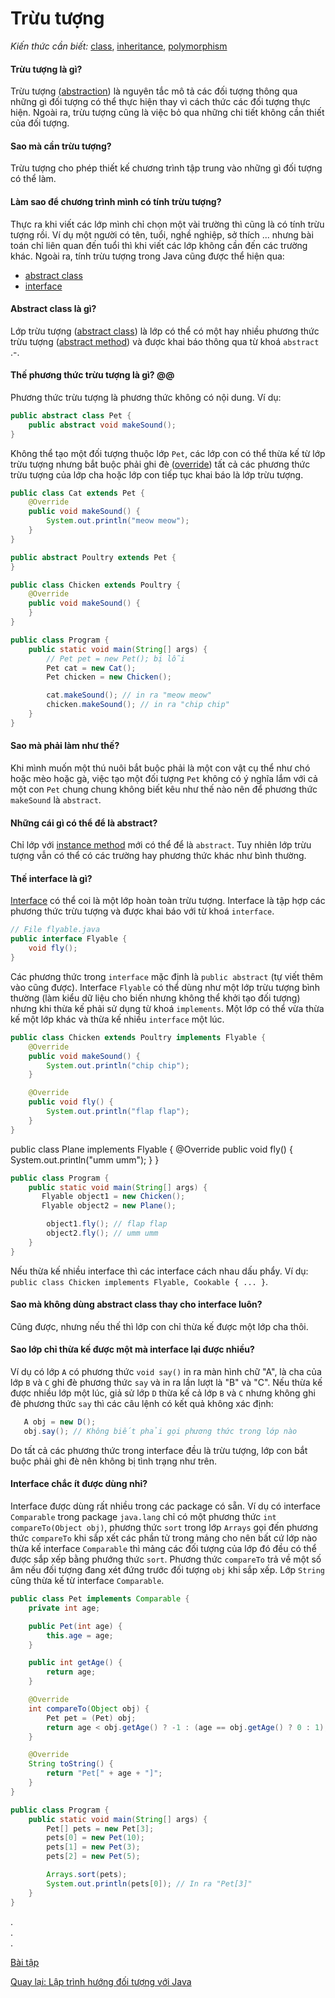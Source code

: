 # Trừu tượng

*Kiến thức cần biết:* [class](../../terminology.md#class), [inheritance](../../terminology.md#inheritance), [polymorphism](../../terminology.md#polymorphism)

#### Trừu tượng là gì?

Trừu tượng ([abstraction](../../terminology.md#abstraction)) là nguyên tắc mô tả các đối tượng thông qua những gì đối tượng có thể thực hiện thay vì cách thức các đối tượng thực hiện. Ngoài ra, trừu tượng cũng là việc bỏ qua những chi tiết không cần thiết của đối tượng.

#### Sao mà cần trừu tượng?

Trừu tượng cho phép thiết kế chương trình tập trung vào những gì đối tượng có thể làm.

#### Làm sao để chương trình mình có tính trừu tượng?

Thực ra khi viết các lớp mình chỉ chọn một vài trường thì cũng là có tính trừu tượng rồi. Ví dụ một người có tên, tuổi, nghề nghiệp, sở thích ... nhưng bài toán chỉ liên quan đến tuổi thì khi viết các lớp không cần đến các trường khác. Ngoài ra, tính trừu tượng trong Java cũng được thể hiện qua:

- [abstract class](../../terminology.md#abstract-class)
- [interface](../../terminology.md#interface)

#### Abstract class là gì?

Lớp trừu tượng ([abstract class](../../terminology.md#abstract-class)) là lớp có thể có một hay nhiều phương thức trừu tượng ([abstract method](../../terminology.md#abstract-method)) và được khai báo thông qua từ khoá `abstract` .-.

#### Thế phương thức trừu tượng là gì? @@

Phương thức trừu tượng là phương thức không có nội dung. Ví dụ:

```java
public abstract class Pet {
    public abstract void makeSound();
}
```

Không thể tạo một đối tượng thuộc lớp `Pet`, các lớp con có thể thừa kế từ lớp trừu tượng nhưng bắt buộc phải ghi đè ([override](../../terminology.md#overide)) tất cả các phương thức trừu tượng của lớp cha hoặc lớp con tiếp tục khai báo là lớp trừu tượng.

```java
public class Cat extends Pet {
    @Override
    public void makeSound() {
        System.out.println("meow meow");
    }
}
```

```java
public abstract Poultry extends Pet {
}
```

```java
public class Chicken extends Poultry {
    @Override
    public void makeSound() {
    }
}
```

```java
public class Program {
    public static void main(String[] args) {
        // Pet pet = new Pet(); bị lỗi
        Pet cat = new Cat();
        Pet chicken = new Chicken();

        cat.makeSound(); // in ra "meow meow"
        chicken.makeSound(); // in ra "chip chip"
    }
}
```

#### Sao mà phải làm như thế?
 
Khi mình muốn một thú nuôi bắt buộc phải là một con vật cụ thể như chó hoặc mèo hoặc gà, việc tạo một đối tượng `Pet` không có ý nghĩa lắm với cả một con `Pet` chung chung không biết kêu như thế nào nên để phương thức `makeSound` là `abstract`.

#### Những cái gì có thể để là abstract?

Chỉ lớp với [instance method](../../terminology.md#instance-method) mới có thể để là `abstract`. Tuy nhiên lớp trừu tượng vẫn có thể có các trường hay phương thức khác như bình thường.

#### Thế interface là gì?

[Interface](../../terminology.md#interface) có thể coi là một lớp hoàn toàn trừu tượng. Interface là tập hợp các phương thức trừu tượng và được khai báo với từ khoá `interface`.

```java
// File flyable.java
public interface Flyable {
    void fly();
}
```

Các phương thức trong `interface` mặc định là `public abstract` (tự viết thêm vào cũng được). Interface `Flyable` có thể dùng như một lớp trừu tượng bình thường (làm kiểu dữ liệu cho biến nhưng không thể khởi tạo đối tượng) nhưng khi thừa kế phải sử dụng từ khoá `implements`. Một lớp có thể vừa thừa kế một lớp khác và thừa kế nhiều `interface` một lúc.

```java
public class Chicken extends Poultry implements Flyable {
    @Override
    public void makeSound() {
        System.out.println("chip chip");
    }

    @Override
    public void fly() {
        System.out.println("flap flap");
    }
}
```

public class Plane implements Flyable {
    @Override
    public void fly() {
        System.out.println("umm umm");
    }
}

```java
public class Program {
    public static void main(String[] args) {
       Flyable object1 = new Chicken();
       Flyable object2 = new Plane();

        object1.fly(); // flap flap
        object2.fly(); // umm umm
    }
}
```

Nếu thừa kế nhiều interface thì các interface cách nhau dấu phẩy. Ví dụ: `public class Chicken implements Flyable, Cookable { ... }`.

#### Sao mà không dùng abstract class thay cho interface luôn?
Cũng được, nhưng nếu thế thì lớp con chỉ thừa kế được một lớp cha thôi.

#### Sao lớp chỉ thừa kế được một mà interface lại được nhiều?
Ví dụ có lớp `A` có phương thức `void say()` in ra màn hình chữ "A", là cha của lớp `B` và `C` ghi đè phương thức `say` và in ra lần lượt là "B" và "C". Nếu thừa kế được nhiều lớp một lúc, giả sử lớp `D` thừa kế cả lớp `B` và `C` nhưng không ghi đè phương thức `say` thì các câu lệnh có kết quả không xác định:

```java
   A obj = new D();
   obj.say(); // Không biết phải gọi phương thức trong lớp nào
```

Do tất cả các phương thức trong interface đều là trừu tượng, lớp con bắt buộc phải ghi đè nên không bị tình trạng như trên.

#### Interface chắc ít được dùng nhỉ?
Interface được dùng rất nhiều trong các package có sẵn. Ví dụ có interface `Comparable` trong package `java.lang` chỉ có một phương thức `int compareTo(Object obj)`, phương thức `sort` trong lớp `Arrays` gọi đến phương thức `compareTo` khi sắp xết các phần tử trong mảng cho nên bất cứ lớp nào thừa kế interface `Comparable` thì mảng các đối tượng của lớp đó đều có thể được sắp xếp bằng phướng thức `sort`. Phương thức `compareTo` trả về một số âm nếu đối tượng đang xét đứng trước đối tượng `obj` khi sắp xếp. Lớp `String` cũng thừa kế từ interface `Comparable`.

```java
public class Pet implements Comparable {
    private int age;

    public Pet(int age) {
        this.age = age;
    }

    public int getAge() {
        return age;
    }

    @Override
    int compareTo(Object obj) {
        Pet pet = (Pet) obj;
        return age < obj.getAge() ? -1 : (age == obj.getAge() ? 0 : 1);
    }

    @Override
    String toString() {
        return "Pet[" + age + "]";
    }
}
```

```java
public class Program {
    public static void main(String[] args) {
        Pet[] pets = new Pet[3];
        pets[0] = new Pet(10);
        pets[1] = new Pet(3);
        pets[2] = new Pet(5);

        Arrays.sort(pets);
        System.out.println(pets[0]); // In ra "Pet[3]"
    }
}
```

.  
.  
.  

[Bài tập](exercise.md)

[Quay lại: Lập trình hướng đối tượng với Java](..)
